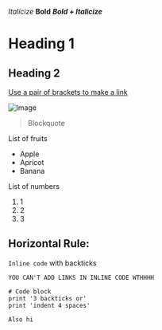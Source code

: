 *Italicize*
**Bold**
***Bold + Italicize***

# Heading 1
## Heading 2

[Use a pair of brackets to make a link](http:slither.io)

![Image](https://stuartcollection.ucsd.edu/_images/artists/hawkinson-bear/Main_hawkinson-01.jpg)

> Blockquote

List of fruits
* Apple
* Apricot
* Banana

List of numbers
1. 1
2. 2
3. 3

Horizontal Rule:
---

`Inline code` with backticks

`YOU CAN'T ADD LINKS IN INLINE CODE WTHHHH`

```
# Code block
print '3 backticks or'
print 'indent 4 spaces'

Also hi
```
